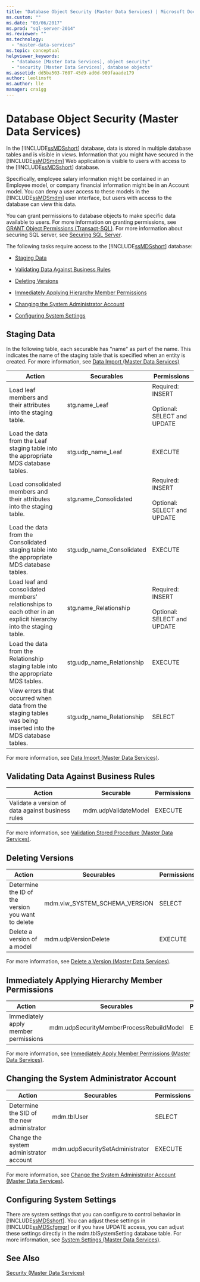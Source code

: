 ```yaml
---
title: "Database Object Security (Master Data Services) | Microsoft Docs"
ms.custom: ""
ms.date: "03/06/2017"
ms.prod: "sql-server-2014"
ms.reviewer: ""
ms.technology: 
  - "master-data-services"
ms.topic: conceptual
helpviewer_keywords: 
  - "database [Master Data Services], object security"
  - "security [Master Data Services], database objects"
ms.assetid: dd5ba503-7607-45d9-ad0d-909faaade179
author: leolimsft
ms.author: lle
manager: craigg
---
```

# Database Object Security (Master Data Services)
  In the [!INCLUDE[ssMDSshort](../includes/ssmdsshort-md.md)] database, data is stored in multiple database tables and is visible in views. Information that you might have secured in the [!INCLUDE[ssMDSmdm](../includes/ssmdsmdm-md.md)] Web application is visible to users with access to the [!INCLUDE[ssMDSshort](../includes/ssmdsshort-md.md)] database.  
  
 Specifically, employee salary information might be contained in an Employee model, or company financial information might be in an Account model. You can deny a user access to these models in the [!INCLUDE[ssMDSmdm](../includes/ssmdsmdm-md.md)] user interface, but users with access to the database can view this data.  
  
 You can grant permissions to database objects to make specific data available to users. For more information on granting permissions, see [GRANT Object Permissions &#40;Transact-SQL&#41;](/sql/t-sql/statements/grant-object-permissions-transact-sql). For more information about securing SQL server, see [Securing SQL Server](../relational-databases/security/securing-sql-server.md).  
  
 The following tasks require access to the [!INCLUDE[ssMDSshort](../includes/ssmdsshort-md.md)] database:  
  
-   [Staging Data](#Staging)  
  
-   [Validating Data Against Business Rules](#rules)  
  
-   [Deleting Versions](#Versions)  
  
-   [Immediately Applying Hierarchy Member Permissions](#Hierarchy)  
  
-   [Changing the System Administrator Account](#SysAdmin)  
  
-   [Configuring System Settings](#SysSettings)  
  
##  <a name="Staging"></a> Staging Data  
 In the following table, each securable has "name" as part of the name. This indicates the name of the staging table that is specified when an entity is created. For more information, see [Data Import &#40;Master Data Services&#41;](overview-importing-data-from-tables-master-data-services.md)  
  
|Action|Securables|Permissions|  
|------------|----------------|-----------------|  
|Load leaf members and their attributes into the staging table.|stg.name_Leaf|Required: INSERT<br /><br /> Optional: SELECT and UPDATE|  
|Load the data from the Leaf staging table into the appropriate MDS database tables.|stg.udp_name_Leaf|EXECUTE|  
|Load consolidated members and their attributes into the staging table.|stg.name_Consolidated|Required: INSERT<br /><br /> Optional: SELECT and UPDATE|  
|Load the data from the Consolidated staging table into the appropriate MDS database tables.|stg.udp_name_Consolidated|EXECUTE|  
|Load leaf and consolidated members' relationships to each other in an explicit hierarchy into the staging table.|stg.name_Relationship|Required: INSERT<br /><br /> Optional: SELECT and UPDATE|  
|Load the data from the Relationship staging table into the appropriate MDS tables.|stg.udp_name_Relationship|EXECUTE|  
|View errors that occurred when data from the staging tables was being inserted into the MDS database tables.|stg.udp_name_Relationship|SELECT|  
  
 For more information, see [Data Import &#40;Master Data Services&#41;](overview-importing-data-from-tables-master-data-services.md).  
  
##  <a name="rules"></a> Validating Data Against Business Rules  
  
|Action|Securable|Permissions|  
|------------|---------------|-----------------|  
|Validate a version of data against business rules|mdm.udpValidateModel|EXECUTE|  
  
 For more information, see [Validation Stored Procedure &#40;Master Data Services&#41;](../../2014/master-data-services/validation-stored-procedure-master-data-services.md).  
  
##  <a name="Versions"></a> Deleting Versions  
  
|Action|Securables|Permissions|  
|------------|----------------|-----------------|  
|Determine the ID of the version you want to delete|mdm.viw_SYSTEM_SCHEMA_VERSION|SELECT|  
|Delete a version of a model|mdm.udpVersionDelete|EXECUTE|  
  
 For more information, see [Delete a Version &#40;Master Data Services&#41;](../../2014/master-data-services/delete-a-version-master-data-services.md).  
  
##  <a name="Hierarchy"></a> Immediately Applying Hierarchy Member Permissions  
  
|Action|Securables|Permissions|  
|------------|----------------|-----------------|  
|Immediately apply member permissions|mdm.udpSecurityMemberProcessRebuildModel|EXECUTE|  
  
 For more information, see [Immediately Apply Member Permissions &#40;Master Data Services&#41;](../../2014/master-data-services/immediately-apply-member-permissions-master-data-services.md).  
  
##  <a name="SysAdmin"></a> Changing the System Administrator Account  
  
|Action|Securables|Permissions|  
|------------|----------------|-----------------|  
|Determine the SID of the new administrator|mdm.tblUser|SELECT|  
|Change the system administrator account|mdm.udpSecuritySetAdministrator|EXECUTE|  
  
 For more information, see [Change the System Administrator Account &#40;Master Data Services&#41;](../../2014/master-data-services/change-the-system-administrator-account-master-data-services.md).  
  
##  <a name="SysSettings"></a> Configuring System Settings  
 There are system settings that you can configure to control behavior in [!INCLUDE[ssMDSshort](../includes/ssmdsshort-md.md)]. You can adjust these settings in [!INCLUDE[ssMDScfgmgr](../includes/ssmdscfgmgr-md.md)] or if you have UPDATE access, you can adjust these settings directly in the mdm.tblSystemSetting database table. For more information, see [System Settings &#40;Master Data Services&#41;](../../2014/master-data-services/system-settings-master-data-services.md).  
  
## See Also  
 [Security &#40;Master Data Services&#41;](../../2014/master-data-services/security-master-data-services.md)  
  
  
